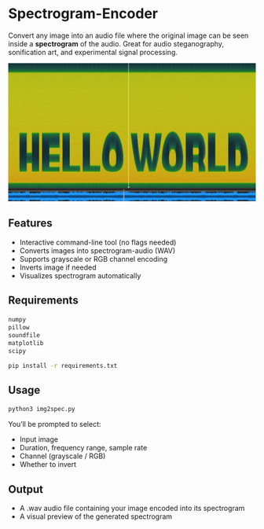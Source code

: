 # Spectrogram-Encoder

Convert any image into an audio file where the original image can be seen inside a **spectrogram** of the audio. Great for audio steganography, sonification art, and experimental signal processing.

![Example](example.png)

## Features

- Interactive command-line tool (no flags needed)
- Converts images into spectrogram-audio (WAV)
- Supports grayscale or RGB channel encoding
- Inverts image if needed
- Visualizes spectrogram automatically

## Requirements
```
numpy
pillow
soundfile
matplotlib
scipy
```
```bash
pip install -r requirements.txt
```

## Usage

```bash
python3 img2spec.py
```
You’ll be prompted to select:
- Input image
- Duration, frequency range, sample rate
- Channel (grayscale / RGB)
- Whether to invert

## Output

- A .wav audio file containing your image encoded into its spectrogram
- A visual preview of the generated spectrogram
